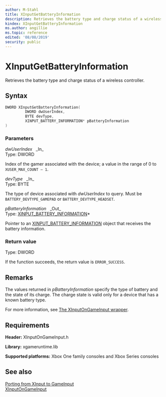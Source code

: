 ```yaml
---
author: M-Stahl
title: XInputGetBatteryInformation
description: Retrieves the battery type and charge status of a wireless controller.
kindex: XInputGetBatteryInformation
ms.author: angillie
ms.topic: reference
edited: '08/08/2019'
security: public
---
```


# XInputGetBatteryInformation  

Retrieves the battery type and charge status of a wireless controller.  

<a id="syntaxSection"></a>

## Syntax  
  
```cpp
DWORD XInputGetBatteryInformation(  
         DWORD dwUserIndex,  
         BYTE devType,  
         XINPUT_BATTERY_INFORMATION* pBatteryInformation  
)  
```  
  
<a id="parametersSection"></a>

### Parameters  
  
*dwUserIndex* &nbsp;&nbsp;\_In\_  
Type: DWORD  
  
Index of the gamer associated with the device; a value in the range of 0 to `XUSER_MAX_COUNT – 1`.  
  
*devType* &nbsp;&nbsp;\_In\_  
Type: BYTE  
  
The type of device associated with *dwUserIndex* to query. Must be `BATTERY_DEVTYPE_GAMEPAD` or `BATTERY_DEVTYPE_HEADSET`.  
  
*pBatteryInformation* &nbsp;&nbsp;\_Out\_  
Type: [XINPUT_BATTERY_INFORMATION](../structs/xinput_battery_information.md)\*  
  
Pointer to an [XINPUT_BATTERY_INFORMATION](../structs/xinput_battery_information.md) object that receives the battery information.  
  
<a id="retvalSection"></a>

### Return value

Type: DWORD
  
If the function succeeds, the return value is `ERROR_SUCCESS`.  

<a id="remarksSection"></a>

## Remarks  

The values returned in *pBatteryInformation* specify the type of battery and the state of its charge. The charge state is valid only for a device that has a known battery type. 

For more information, see [The XInputOnGameInput wrapper](../../../../input/porting/input-porting-xinput.md#xinputWrapperSection). 
    
<a id="requirementsSection"></a>

## Requirements  
  
**Header:** XInputOnGameInput.h
  
**Library:** xgameruntime.lib
  
**Supported platforms:** Xbox One family consoles and Xbox Series consoles  
  
<a id="seealsoSection"></a>

## See also 

[Porting from XInput to GameInput](../../../../input/porting/input-porting-xinput.md)  
[XInputOnGameInput](../xinputongameinput_members.md)  
  